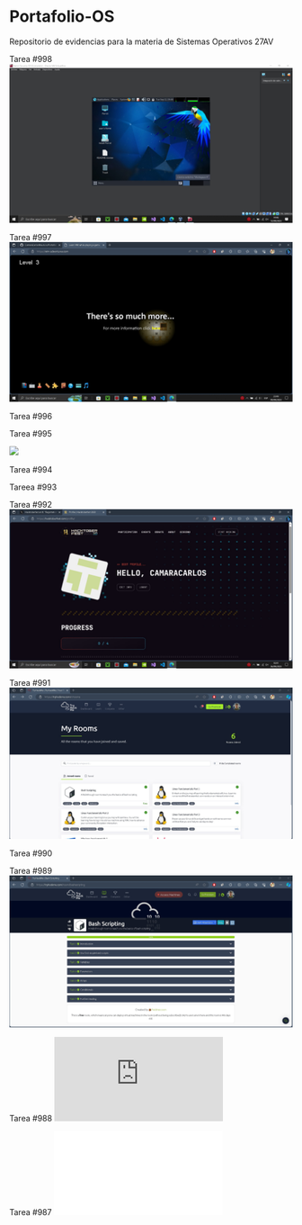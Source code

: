 # Portafolio-OS
Repositorio de evidencias para la materia de Sistemas Operativos 27AV

Tarea #998
![](https://github.com/CamaraCarlosMauricio/Portafolio-OS/blob/main/CarlosCamara_InstalacionDeParrotOS_Evidencia.jpg)

Tarea #997
![](https://raw.githubusercontent.com/CamaraCarlosMauricio/Portafolio-OS/main/CarlosCamara_VIMAdventures_Evidencia.jpg?token=GHSAT0AAAAAACGIQF5R3ZOCLIZ5S7DJMHX6ZIAXQKQ)

Tarea #996
![]()

Tarea #995

![](https://raw.githubusercontent.com/CamaraCarlosMauricio/Portafolio-OS/main/CarlosCamaraOSGIF.gif)

Tarea #994

Tareea #993

Tarea #992
![](https://github.com/CamaraCarlosMauricio/Portafolio-OS/blob/1365430c9c8606ef0c008e8cc19e8c471cfbcd83/Carlos_Camara_Tarea992.jpg)

Tarea #991
![](https://github.com/CamaraCarlosMauricio/Portafolio-OS/blob/661e25d5b3024fa33fbfdccf8e42dc968903c65e/Carlos_Camara_Tarea991.jpg)

Tarea #990


Tarea #989
![](https://github.com/CamaraCarlosMauricio/Portafolio-OS/blob/661e25d5b3024fa33fbfdccf8e42dc968903c65e/Carlos_Camara_Tarea989.jpg)

Tarea #988
![](https://github.com/CamaraCarlosMauricio/Portafolio-OS/blob/6f2e84c5c519278294191b9a471865aafc7922f8/Carlos_Camara_Tarea988.pdf)

Tarea #987
![]([Carlos_Camara_Tarea987.pdf](https://github.com/CamaraCarlosMauricio/Portafolio-OS/blob/fd77a7cef3b309f374140020360b961cb117612b/Carlos_Camara_Tarea987.pdf)https://github.com/CamaraCarlosMauricio/Portafolio-OS/blob/fd77a7cef3b309f374140020360b961cb117612b/Carlos_Camara_Tarea987.pdf)
